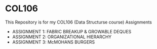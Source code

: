 # COL106
 This Repository is for my COL106 (Data Structurse course) Assignments
 
- ASSIGNMENT 1: FABRIC BREAKUP & GROWABLE DEQUES
- ASSIGNMENT 2: ORGANIZATIONAL HIERARCHY
- ASSIGNMENT 3: McMOHANS BURGERS
